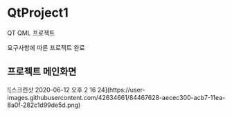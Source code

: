# QtProject1
QT QML 프로젝트

요구사항에 따른 프로젝트 완료

<h2> 프로젝트 메인화면 </h2>
![스크린샷 2020-06-12 오후 2 16 24](https://user-images.githubusercontent.com/42634661/84467628-aecec300-acb7-11ea-8a0f-282c1d99de5d.png)



